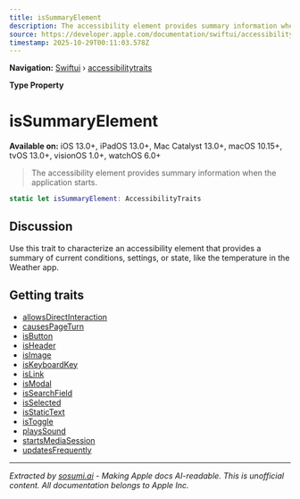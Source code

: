 ```yaml
---
title: isSummaryElement
description: The accessibility element provides summary information when the application starts.
source: https://developer.apple.com/documentation/swiftui/accessibilitytraits/issummaryelement
timestamp: 2025-10-29T00:11:03.578Z
---
```


**Navigation:** [Swiftui](/documentation/swiftui) › [accessibilitytraits](/documentation/swiftui/accessibilitytraits)

**Type Property**

# isSummaryElement

**Available on:** iOS 13.0+, iPadOS 13.0+, Mac Catalyst 13.0+, macOS 10.15+, tvOS 13.0+, visionOS 1.0+, watchOS 6.0+

> The accessibility element provides summary information when the application starts.

```swift
static let isSummaryElement: AccessibilityTraits
```

## Discussion

Use this trait to characterize an accessibility element that provides a summary of current conditions, settings, or state, like the temperature in the Weather app.

## Getting traits

- [allowsDirectInteraction](/documentation/swiftui/accessibilitytraits/allowsdirectinteraction)
- [causesPageTurn](/documentation/swiftui/accessibilitytraits/causespageturn)
- [isButton](/documentation/swiftui/accessibilitytraits/isbutton)
- [isHeader](/documentation/swiftui/accessibilitytraits/isheader)
- [isImage](/documentation/swiftui/accessibilitytraits/isimage)
- [isKeyboardKey](/documentation/swiftui/accessibilitytraits/iskeyboardkey)
- [isLink](/documentation/swiftui/accessibilitytraits/islink)
- [isModal](/documentation/swiftui/accessibilitytraits/ismodal)
- [isSearchField](/documentation/swiftui/accessibilitytraits/issearchfield)
- [isSelected](/documentation/swiftui/accessibilitytraits/isselected)
- [isStaticText](/documentation/swiftui/accessibilitytraits/isstatictext)
- [isToggle](/documentation/swiftui/accessibilitytraits/istoggle)
- [playsSound](/documentation/swiftui/accessibilitytraits/playssound)
- [startsMediaSession](/documentation/swiftui/accessibilitytraits/startsmediasession)
- [updatesFrequently](/documentation/swiftui/accessibilitytraits/updatesfrequently)

---

*Extracted by [sosumi.ai](https://sosumi.ai) - Making Apple docs AI-readable.*
*This is unofficial content. All documentation belongs to Apple Inc.*
